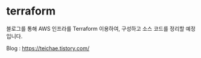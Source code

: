 # terraform
블로그를 통해 AWS 인프라를 Terraform 이용하여, 구성하고 소스 코드를 정리할 예정입니다.


Blog : https://teichae.tistory.com/
